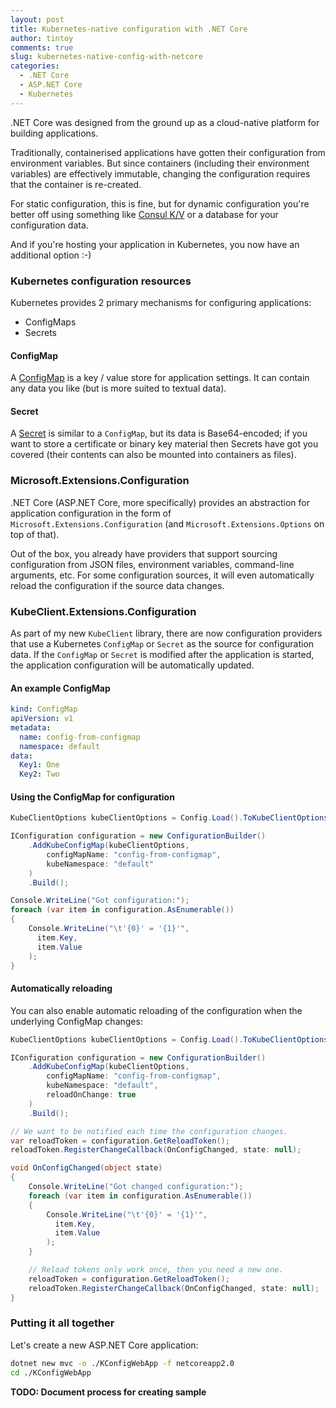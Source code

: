 ```yaml
---
layout: post
title: Kubernetes-native configuration with .NET Core
author: tintoy
comments: true
slug: kubernetes-native-config-with-netcore
categories:
  - .NET Core
  - ASP.NET Core
  - Kubernetes
---
```


.NET Core was designed from the ground up as a cloud-native platform for building applications.

Traditionally, containerised applications have gotten their configuration from environment variables. But since containers (including their environment variables) are effectively immutable, changing the configuration requires that the container is re-created.

For static configuration, this is fine, but for dynamic configuration you're better off using something like [Consul K/V](https://www.consul.io/api/kv.html) or a database for your configuration data.

And if you're hosting your application in Kubernetes, you now have an additional option :-)
<!-- more -->

### Kubernetes configuration resources

Kubernetes provides 2 primary mechanisms for configuring applications:

* ConfigMaps
* Secrets

#### ConfigMap

A [ConfigMap](https://kubernetes.io/docs/tasks/configure-pod-container/configure-pod-configmap/) is a key / value store for application settings. It can contain any data you like (but is more suited to textual data).

#### Secret

A [Secret](https://kubernetes.io/docs/concepts/configuration/secret/) is similar to a `ConfigMap`, but its data is Base64-encoded; if you want to store a certificate or binary key material then Secrets have got you covered (their contents can also be mounted into containers as files).

### Microsoft.Extensions.Configuration

.NET Core (ASP.NET Core, more specifically) provides an abstraction for application configuration in the form of `Microsoft.Extensions.Configuration` (and `Microsoft.Extensions.Options` on top of that).

Out of the box, you already have providers that support sourcing configuration from JSON files, environment variables, command-line arguments, etc. For some configuration sources, it will even automatically reload the configuration if the source data changes.

### KubeClient.Extensions.Configuration

As part of my new `KubeClient` library, there are now configuration providers that use a Kubernetes `ConfigMap` or `Secret` as the source for configuration data. If the `ConfigMap` or `Secret` is modified after the application is started, the application configuration will be automatically updated.

#### An example ConfigMap

```yaml
kind: ConfigMap
apiVersion: v1
metadata:
  name: config-from-configmap
  namespace: default
data:
  Key1: One
  Key2: Two
```

#### Using the ConfigMap for configuration

```csharp
KubeClientOptions kubeClientOptions = Config.Load().ToKubeClientOptions();

IConfiguration configuration = new ConfigurationBuilder()
    .AddKubeConfigMap(kubeClientOptions,
        configMapName: "config-from-configmap",
        kubeNamespace: "default"
    )
    .Build();

Console.WriteLine("Got configuration:");
foreach (var item in configuration.AsEnumerable())
{
    Console.WriteLine("\t'{0}' = '{1}'",
      item.Key,
      item.Value
    );
}
```

#### Automatically reloading

You can also enable automatic reloading of the configuration when the underlying ConfigMap changes:

```csharp
KubeClientOptions kubeClientOptions = Config.Load().ToKubeClientOptions();

IConfiguration configuration = new ConfigurationBuilder()
    .AddKubeConfigMap(kubeClientOptions,
        configMapName: "config-from-configmap",
        kubeNamespace: "default",
        reloadOnChange: true
    )
    .Build();

// We want to be notified each time the configuration changes.
var reloadToken = configuration.GetReloadToken();
reloadToken.RegisterChangeCallback(OnConfigChanged, state: null);

void OnConfigChanged(object state)
{
    Console.WriteLine("Got changed configuration:");
    foreach (var item in configuration.AsEnumerable())
    {
        Console.WriteLine("\t'{0}' = '{1}'",
          item.Key,
          item.Value
        );
    }

    // Reload tokens only work once, then you need a new one.
    reloadToken = configuration.GetReloadToken();
    reloadToken.RegisterChangeCallback(OnConfigChanged, state: null);
}
```

### Putting it all together

Let's create a new ASP.NET Core application:

```bash
dotnet new mvc -o ./KConfigWebApp -f netcoreapp2.0
cd ./KConfigWebApp
```

**TODO: Document process for creating sample**
